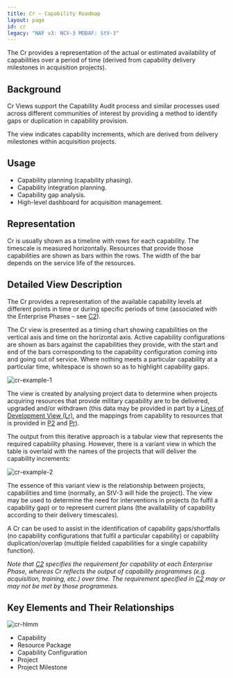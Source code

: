 ```yaml
---
title: Cr – Capability Roadmap
layout: page
id: cr
legacy: "NAF v3: NCV-3 MODAF: StV-3"
---
```



The Cr provides a representation of the actual or estimated availability
of capabilities over a period of time (derived from capability delivery
milestones in acquisition projects).

## Background

Cr Views support the Capability Audit process and similar processes used
across different communities of interest by providing a method to
identify gaps or duplication in capability provision.

The view indicates capability increments, which are derived from
delivery milestones within acquisition projects.

## Usage

-   Capability planning (capability phasing).
-   Capability integration planning.
-   Capability gap analysis.
-   High-level dashboard for acquisition management.

## Representation

Cr is usually shown as a timeline with rows for each capability. The
timescale is measured horizontally. Resources that provide those
capabilities are shown as bars within the rows. The width of the bar
depends on the service life of the resources.

## Detailed View Description

The Cr provides a representation of the available capability levels at
different points in time or during specific periods of time (associated
with the Enterprise Phases – see [C2](c2.html)).

The Cr view is presented as a timing chart showing capabilities on the
vertical axis and time on the horizontal axis. Active capability
configurations are shown as bars against the capabilities they provide,
with the start and end of the bars corresponding to the capability
configuration coming into and going out of service. Where nothing meets
a particular capability at a particular time, whitespace is shown so as
to highlight capability gaps.

![cr-example-1](http://nafdocs.org/wp-content/uploads/2013/06/cr-example-1.png)

The view is created by analysing project data to determine when projects
acquiring resources that provide military capability are to be
delivered, upgraded and/or withdrawn (this data may be provided in part
by a [Lines of Development View (Lr)](lr.html), and the mappings from
capability to resources that is provided in [P2](p2.html) and [Pr](pr.html)).

The output from this iterative approach is a tabular view that
represents the required capability phasing. However, there is a variant
view in which the table is overlaid with the names of the projects that
will deliver the capability increments:

![cr-example-2](http://nafdocs.org/wp-content/uploads/2013/06/cr-example-2.png)


The essence of this variant view is the relationship between projects,
capabilities and time (normally, an StV-3 will hide the project). The
view may be used to determine the need for interventions in projects (to
fulfil a capability gap) or to represent current plans (the availability
of capability according to their delivery timescales).

A Cr can be used to assist in the identification of capability
gaps/shortfalls (no capability configurations that fulfil a particular
capability) or capability duplication/overlap (multiple fielded
capabilities for a single capability function).

*Note that [C2](c2.html) specifies the requirement for capability at each
Enterprise Phase, whereas Cr reflects the output of capability
programmes (e.g. acquisition, training, etc.) over time. The requirement
specified in [C2](c2.html) may or may not be met by those programmes.*

## Key Elements and Their Relationships


![cr-hlmm](http://nafdocs.org/wp-content/uploads/2013/06/cr-hlmm.png)

-   Capability
-   Resource Package
-   Capability Configuration
-   Project
-   Project Milestone


